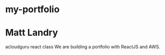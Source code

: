 # my-portfolio
# Matt Landry
acloudguru react class
We are building a portfolio with ReactJS and AWS.
